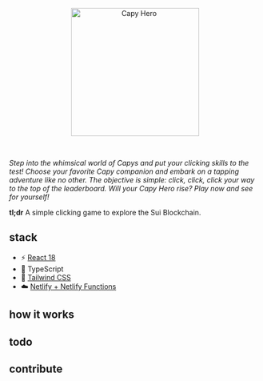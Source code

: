 <p align='center'>
  <img src='https://doc-0c-4g-docs.googleusercontent.com/docs/securesc/ha0ro937gcuc7l7deffksulhg5h7mbp1/ou7b25u89mqeq6svdeg6k92hlmnvlerv/1675697400000/02948360155946279273/*/1MrdAmtkxAusG70GrvVfeADgfkxKzMiYZ?e=view&uuid=dde43b1c-cf74-42b7-a17b-063d8801275a' alt='Capy Hero' width='256'/>

</p>

<br>

_Step into the whimsical world of Capys and put your clicking skills to the test! Choose your favorite Capy companion and embark on a tapping adventure like no other. The objective is simple: click, click, click your way to the top of the leaderboard. Will your Capy Hero rise? Play now and see for yourself!_

**tl;dr** A simple clicking game to explore the Sui Blockchain.

## stack

- ⚡️ [React 18](https://beta.reactjs.org/)
- 🦾 TypeScript
- 🎨 [Tailwind CSS](https://tailwindcss.com/)
- ☁️ [Netlify + Netlify Functions](https://www.netlify.com/)

## how it works

## todo

## contribute

